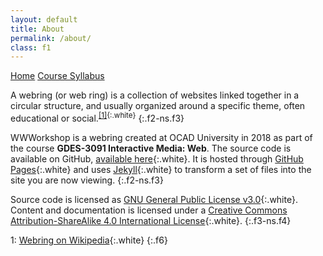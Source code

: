 ```yaml
---
layout: default
title: About
permalink: /about/
class: f1
---
```


<a class='f3 link dim bw2 ba br4 ph5 pv3 mb2 dib white' href='/' title="return home">Home</a> <a class='f3 link dim bw2 ba br4 ph5 pv3 mb2 dib white' href="https://github.com/garrying/wwworkshop" target="_blank" title="visit course syllabus on GitHub">Course Syllabus</a>

A webring (or web ring) is a collection of websites linked together in a circular structure, and usually organized around a specific theme, often educational or social.<sup>[[1]](#ref1){:.white}</sup>
{:.f2-ns.f3}

WWWorkshop is a webring created at OCAD University in 2018 as part of the course **GDES-3091 Interactive Media: Web**. The source code is available on GitHub, [available here](https://github.com/garrying/wwworkshop-webring){:.white}. It is hosted through [GitHub Pages](https://pages.github.com/){:.white} and uses [Jekyll](https://jekyllrb.com/){:.white} to transform a set of files into the site you are now viewing.
{:.f2-ns.f3}

Source code is licensed as [GNU General Public License v3.0](https://www.gnu.org/licenses/gpl-3.0.en.html){:.white}. Content and documentation is licensed under a [Creative Commons Attribution-ShareAlike 4.0 International License](https://creativecommons.org/licenses/by-sa/4.0/){:.white}.
{:.f3-ns.f4}

<a name="ref1">1</a>: [Webring on Wikipedia](https://en.wikipedia.org/wiki/Webring){:.white}
{:.f6}

